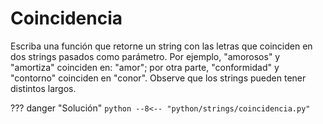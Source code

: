 # Coincidencia

Escriba una función que retorne un string con las letras que coinciden en dos strings pasados como parámetro. Por ejemplo, "amorosos" y "amortiza" coinciden en: "amor"; por otra parte, "conformidad" y "contorno" coinciden en "conor". Observe que los strings pueden tener distintos largos.

??? danger "Solución"
    ```python
    --8<-- "python/strings/coincidencia.py"
    ```
